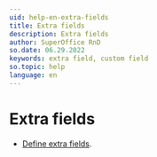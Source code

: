 ```yaml
---
uid: help-en-extra-fields
title: Extra fields
description: Extra fields
author: SuperOffice RnD
so.date: 06.29.2022
keywords: extra field, custom field
so.topic: help
language: en
---
```


# Extra fields

* [Define extra fields][1].

<!-- Referenced links -->
[1]: create.md

<!-- Referenced images -->
